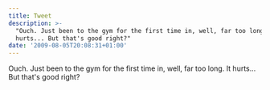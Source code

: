 ```yaml
---
title: Tweet
description: >-
  "Ouch. Just been to the gym for the first time in, well, far too long. It
  hurts... But that's good right?"
date: '2009-08-05T20:08:31+01:00'
---
```

Ouch. Just been to the gym for the first time in, well, far too long. It hurts... But that's good right?

